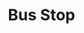 ---
title: Bus Stop
tags: john
image: src/files/john/Bus_Stop_2000.jpg
imageBase: Bus_Stop
alt: A woman waiting at a bus stop in front of a stone wall with vines and trees growing from it.      
width: 2000
height: 1500
imageDate: April 2012
location: Hong Kong SAR
camera: Canon T3i
metaDescription: A woman waiting at a bus stop in front of a stone wall with vines and trees growing from it.      
---